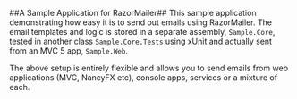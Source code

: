 ##A Sample Application for RazorMailer##
This sample application demonstrating how easy it is to send out emails using RazorMailer.  The email templates and logic is stored in a separate assembly, ``Sample.Core``, tested in another class ``Sample.Core.Tests`` using xUnit and actually sent from an MVC 5 app, ``Sample.Web``.

The above setup is entirely flexible and allows you to send emails from web applications (MVC, NancyFX etc), console apps, services or a mixture of each.
